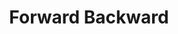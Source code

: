 ---
word: "true"

types: "word"

title: "Forward Backward"

categories: ['']

tags: ['Forward', 'Backward']

arabic: 'الخوارزم اﻷماميّ الخلفيّ'

arexps: []

enwords: ['Forward Backward']

enexps: []

arlexicons: 'خ'

enlexicons: 'F'

authors: ['Ruqayya Roshdy']

translators: ['X']

citations: 'تطبيقات أساسية في المعالجة الآلية للغة العربية'

sources: 'مركز الملك عبدالله بن عبدالعزيز الدولي لخدمة اللغة العربية'

slug: ""
---